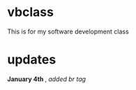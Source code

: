 # vbclass
This is for my software development class <br>
# updates
<b>January 4th </b>, <i>added br tag</i>
